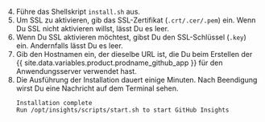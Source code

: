 4. Führe das Shellskript `install.sh` aus.
5. Um SSL zu aktivieren, gib das SSL-Zertifikat (`.crt/.cer/.pem`) ein. Wenn Du SSL nicht aktivieren willst, lässt Du es leer.
6. Wenn Du SSL aktivieren möchtest, gibst Du den SSL-Schlüssel (`.key`) ein. Andernfalls lässt Du es leer.
5. Gib den Hostnamen ein, der dieselbe URL ist, die Du beim Erstellen der {{ site.data.variables.product.prodname_github_app }} für den Anwendungsserver verwendet hast.
6. Die Ausführung der Installation dauert einige Minuten. Nach Beendigung wirst Du eine Nachricht auf dem Terminal sehen.
    ```
    Installation complete
    Run /opt/insights/scripts/start.sh to start GitHub Insights
    ```
